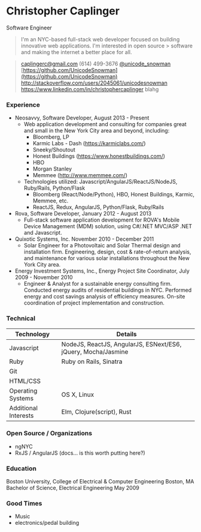 # Christopher Caplinger
Software Engineer

> I'm an NYC-based full-stack web developer focused on building innovative web applications. I'm interested in open source > software and making the internet a better place for all. 

> [caplingerc@gmail.com](caplingerc@gmail.com)
> (614) 499-3676
> [@unicode_snowman](https://twitter.com/unicode_snowman)
> [https://github.com/UnicodeSnowman](https://github.com/UnicodeSnowman)
> http://stackoverflow.com/users/2045061/unicodesnowman
> https://www.linkedin.com/in/christophercaplinger
> blahg


### Experience
* Neosavvy, Software Developer, August 2013 - Present
    * Web application development and consulting for companies great and small in the New York City area and beyond, including:
      - Bloomberg, LP
      - Karmic Labs - Dash (https://karmiclabs.com/)
      - Sneeky/Shoutout
      - Honest Buildings (https://www.honestbuildings.com/)
      - HBO
      - Morgan Stanley
      - Memmee (http://www.memmee.com/)
   * Technologies utilized: Javascript/AngularJS/ReactJS/NodeJS, Ruby/Rails, Python/Flask
       * Bloomberg (React/Node/Python), HBO, Honest Buildings, Karmic, Memmee, etc.
       * ReactJS, Redux, AngularJS, Python/Flask, Ruby/Rails
* Rova, Software Developer, January 2012 - August 2013
    * Full-stack software application development for ROVA's Mobile Device Management (MDM) solution, using C#/.NET MVC/ASP .NET and Javascript. 
* Quixotic Systems, Inc. November 2010 - December 2011
    * Solar Engineer for a Photovoltaic and Solar Thermal design and installation firm. Engineering, design, cost & rate-of-return analysis, and maintenance for various solar installations throughout the New York City area. 
* Energy Investment Systems, Inc., Energy Project Site Coordinator, July 2009 - November 2010
    * Engineer & Analyst for a sustainable energy consulting firm. Conducted energy audits of residential buildings in NYC. Performed energy and cost savings analysis of efficiency measures. On-site coordination of project implementation and construction. 

### Technical
| Technology | Details |
| --- | --- |
| Javascript | NodeJS, ReactJS, AngularJS, ESNext/ES6, jQuery, Mocha/Jasmine |
| Ruby       | Ruby on Rails, Sinatra |
| Git | |
| HTML/CSS | |
| Operating Systems | OS X, Linux |
| Additional Interests | Elm, Clojure(script), Rust |

### Open Source / Organizations
* ngNYC
* RxJS / AngularJS (docs... is this worth putting here?)

### Education
Boston University, College of Electrical & Computer Engineering
Boston, MA
Bachelor of Science, Electrical Engineering
May 2009

### Good Times
* Music
* electronics/pedal building

